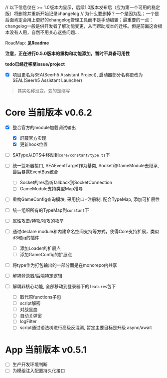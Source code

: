 // 以下信息仅在 >= 1.0版本内显示，后续1.0版本发布后（应为第一个可用的稳定版）将删除并重新开始记录changelog
// 为什么要删掉？一个是因为乱；一个是后面肯定会用上更好的changelog管理工具而不是手动编辑；最重要的一点：changelog一般是供开发者了解功能变更，从而帮助版本的迁移。但是前面这会根本没有人用，自然不用关心这些问题...

RoadMap: **见Readme**

**注意，正在进行0.5.0版本的重构和功能添加，暂时不具备可用性**

**todo已经迁移至issue/project**

- [x] 项目更名为SEA(Seerh5 Assistant Project), 启动器部分名称更改为SEAL(Seerh5 Assistant Launcher)
> 其实名称没变，变的是缩写

# Core 当前版本 v0.6.2

- [x] 整合官方的module加载调试输出
  - [x] 屏蔽官方实现
  - [x] 更新hook位置

- [ ] SAType从DTS中移动到`core/constant/type.ts`下

- [ ] 统一监听器接口, SEAEventTarget作为基类, Socket和GameModule去继承, 最后暴露EventBus统合
  - [ ] Socket的res监听fallback到SocketConnection
  - [ ] GameModule支持类型Map推导

- [ ] 重构GameConfig查询模块, 采用接口+注册制, 配合TypeMap, 添加可扩展性
- [ ] 统一组织所有的TypeMap到`constant`下

- [ ] 属性攻击/特攻/物攻的枚举

- [ ] 通过declare module和内建命名空间支持等方式，使得Core支持扩展，类似d3和jq的插件
  - [ ] 添加Loader的扩展点
  - [ ] 添加GameConfig的扩展点

- [ ] 将type作为打包输出的一部分而是在monorepo内共享

- [ ] 解耦登录器/后端特定逻辑
- [ ] 解耦非核心功能, 全部移动到登录器下的`features`包下
  - [ ] 取代原functions子包
  - [ ] script解密
  - [ ] 对战显血
  - [ ] 自动关弹窗
  - [ ] logFilter
  - [ ] script通过语法树进行高级反混淆, 暂定主要目标是升级 async/await

# App 当前版本 v0.5.1

- [ ] 生产开发环境判断
- [ ] 为模组注入配置持久化接口